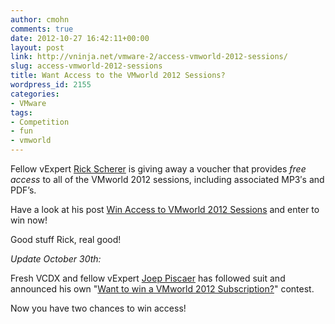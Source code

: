 ```yaml
---
author: cmohn
comments: true
date: 2012-10-27 16:42:11+00:00
layout: post
link: http://vninja.net/vmware-2/access-vmworld-2012-sessions/
slug: access-vmworld-2012-sessions
title: Want Access to the VMworld 2012 Sessions?
wordpress_id: 2155
categories:
- VMware
tags:
- Competition
- fun
- vmworld
---
```


Fellow vExpert [Rick Scherer](http://twitter.com/rick_vmwaretips) is giving away a voucher that provides _free access_ to all of the VMworld 2012 sessions, including associated MP3′s and PDF’s.

Have a look at his post [Win Access to VMworld 2012 Sessions](http://vmwaretips.com/wp/2012/10/27/win-access-to-vmworld-2012-sessions/) and enter to win now!

Good stuff Rick, real good!

_Update October 30th:_

Fresh VCDX and fellow vExpert [Joep Piscaer](http://twitter.com/jpiscaer) has followed suit and announced his own "[Want to win a VMworld 2012 Subscription?](http://www.virtuallifestyle.nl/2012/10/want-to-win-a-vmworld-2012-subscription/)" contest.

Now you have two chances to win access!
